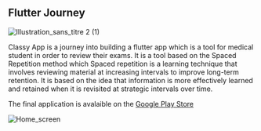 ## Flutter Journey

![Illustration_sans_titre 2 (1)](https://user-images.githubusercontent.com/38365505/219795664-7d428048-44d9-46a1-ae70-004599cbff33.png)

Classy App is a journey into building a flutter app which is a tool for medical student in order to review their exams. It is a tool based on the Spaced Repetition method which Spaced repetition is a learning technique that involves reviewing material at increasing intervals to improve long-term retention. It is based on the idea that information is more effectively learned and retained when it is revisited at strategic intervals over time.

The final application is avalaible on the [Google Play Store](https://play.google.com/store/apps/details?id=com.pureapp.classy&hl=fr&gl=US)

![Home_screen](https://user-images.githubusercontent.com/38365505/219797281-c77320f1-3e92-4a8a-b6d7-0c2c659a51b5.png)

